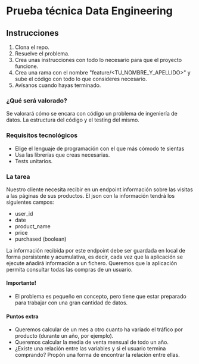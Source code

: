# Prueba técnica Data Engineering

## Instrucciones

1. Clona el repo.
2. Resuelve el problema.
3. Crea unas instrucciones con todo lo necesario para que el proyecto funcione.
4. Crea una rama con el nombre "feature/<TU_NOMBRE_Y_APELLIDO>" y sube el código con todo lo que consideres necesario.
5. Avísanos cuando hayas terminado.

### ¿Qué será valorado?
Se valorará cómo se encara con código un problema de ingeniería de datos. La estructura del código y el testing del mismo.  

### Requisitos tecnológicos
- Elige el lenguaje de programación con el que más cómodo te sientas
- Usa las librerías que creas necesarias.
- Tests unitarios.

### La tarea
Nuestro cliente necesita recibir en un endpoint información sobre las visitas a las páginas de sus productos. 
El json con la información tendrá los siguientes campos: 

- user_id
- date
- product_name
- price
- purchased (boolean)

La información recibida por este endpoint debe ser guardada en local de forma persistente y acumulativa, es decir, cada vez que la aplicación se ejecute añadirá información a un fichero.
Queremos que la aplicación permita consultar todas las compras de un usuario.

#### Importante!
- El problema es pequeño en concepto, pero tiene que estar preparado para trabajar con una gran cantidad de datos.

#### Puntos extra
- Queremos calcular de un mes a otro cuanto ha variado el tráfico por producto (durante un año, por ejemplo).
- Queremos calcular la media de venta mensual de todo un año.
- ¿Existe una relación entre las variables y si el usuario termina comprando? Propón una forma de encontrar la relación entre ellas.
